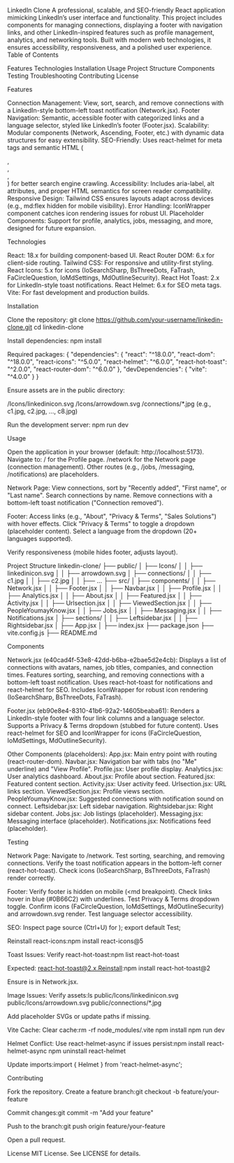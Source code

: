 LinkedIn Clone
A professional, scalable, and SEO-friendly React application mimicking LinkedIn’s user interface and functionality. This project includes components for managing connections, displaying a footer with navigation links, and other LinkedIn-inspired features such as profile management, analytics, and networking tools. Built with modern web technologies, it ensures accessibility, responsiveness, and a polished user experience.
Table of Contents

Features
Technologies
Installation
Usage
Project Structure
Components
Testing
Troubleshooting
Contributing
License

Features

Connection Management: View, sort, search, and remove connections with a LinkedIn-style bottom-left toast notification (Network.jsx).
Footer Navigation: Semantic, accessible footer with categorized links and a language selector, styled like LinkedIn’s footer (Footer.jsx).
Scalability: Modular components (Network, Ascending, Footer, etc.) with dynamic data structures for easy extensibility.
SEO-Friendly: Uses react-helmet for meta tags and semantic HTML (<section>, <article>, <nav>, <footer>) for better search engine crawling.
Accessibility: Includes aria-label, alt attributes, and proper HTML semantics for screen reader compatibility.
Responsive Design: Tailwind CSS ensures layouts adapt across devices (e.g., md:flex hidden for mobile visibility).
Error Handling: IconWrapper component catches icon rendering issues for robust UI.
Placeholder Components: Support for profile, analytics, jobs, messaging, and more, designed for future expansion.

Technologies

React: 18.x for building component-based UI.
React Router DOM: 6.x for client-side routing.
Tailwind CSS: For responsive and utility-first styling.
React Icons: 5.x for icons (IoSearchSharp, BsThreeDots, FaTrash, FaCircleQuestion, IoMdSettings, MdOutlineSecurity).
React Hot Toast: 2.x for LinkedIn-style toast notifications.
React Helmet: 6.x for SEO meta tags.
Vite: For fast development and production builds.

Installation

Clone the repository:
git clone https://github.com/your-username/linkedin-clone.git
cd linkedin-clone


Install dependencies:
npm install

Required packages:
{
  "dependencies": {
    "react": "^18.0.0",
    "react-dom": "^18.0.0",
    "react-icons": "^5.0.0",
    "react-helmet": "^6.0.0",
    "react-hot-toast": "^2.0.0",
    "react-router-dom": "^6.0.0"
  },
  "devDependencies": {
    "vite": "^4.0.0"
  }
}


Ensure assets are in the public directory:

/Icons/linkedinicon.svg
/Icons/arrowdown.svg
/connections/*.jpg (e.g., c1.jpg, c2.jpg, ..., c8.jpg)


Run the development server:
npm run dev



Usage

Open the application in your browser (default: http://localhost:5173).
Navigate to:
/ for the Profile page.
/network for the Network page (connection management).
Other routes (e.g., /jobs, /messaging, /notifications) are placeholders.


Network Page:
View connections, sort by "Recently added", "First name", or "Last name".
Search connections by name.
Remove connections with a bottom-left toast notification ("Connection removed").


Footer:
Access links (e.g., "About", "Privacy & Terms", "Sales Solutions") with hover effects.
Click "Privacy & Terms" to toggle a dropdown (placeholder content).
Select a language from the dropdown (20+ languages supported).


Verify responsiveness (mobile hides footer, adjusts layout).

Project Structure
linkedin-clone/
├── public/
│   ├── Icons/
│   │   ├── linkedinicon.svg
│   │   ├── arrowdown.svg
│   ├── connections/
│   │   ├── c1.jpg
│   │   ├── c2.jpg
│   │   ├── ...
├── src/
│   ├── components/
│   │   ├── Network.jsx
│   │   ├── Footer.jsx
│   │   ├── Navbar.jsx
│   │   ├── Profile.jsx
│   │   ├── Analytics.jsx
│   │   ├── About.jsx
│   │   ├── Featured.jsx
│   │   ├── Activity.jsx
│   │   ├── Urlsection.jsx
│   │   ├── ViewedSection.jsx
│   │   ├── PeopleYoumayKnow.jsx
│   │   ├── Jobs.jsx
│   │   ├── Messaging.jsx
│   │   ├── Notifications.jsx
│   ├── sections/
│   │   ├── Leftsidebar.jsx
│   │   ├── Rightsidebar.jsx
│   ├── App.jsx
│   ├── index.jsx
├── package.json
├── vite.config.js
├── README.md

Components

Network.jsx (e40cad4f-53e8-42dd-b6ba-e2bae5d2e4cb):
Displays a list of connections with avatars, names, job titles, companies, and connection times.
Features sorting, searching, and removing connections with a bottom-left toast notification.
Uses react-hot-toast for notifications and react-helmet for SEO.
Includes IconWrapper for robust icon rendering (IoSearchSharp, BsThreeDots, FaTrash).


Footer.jsx (eb90e8e4-8310-41b6-92a2-14605beaba61):
Renders a LinkedIn-style footer with four link columns and a language selector.
Supports a Privacy & Terms dropdown (stubbed for future content).
Uses react-helmet for SEO and IconWrapper for icons (FaCircleQuestion, IoMdSettings, MdOutlineSecurity).


Other Components (placeholders):
App.jsx: Main entry point with routing (react-router-dom).
Navbar.jsx: Navigation bar with tabs (no "Me" underline) and "View Profile".
Profile.jsx: User profile display.
Analytics.jsx: User analytics dashboard.
About.jsx: Profile about section.
Featured.jsx: Featured content section.
Activity.jsx: User activity feed.
Urlsection.jsx: URL links section.
ViewedSection.jsx: Profile views section.
PeopleYoumayKnow.jsx: Suggested connections with notification sound on connect.
Leftsidebar.jsx: Left sidebar navigation.
Rightsidebar.jsx: Right sidebar content.
Jobs.jsx: Job listings (placeholder).
Messaging.jsx: Messaging interface (placeholder).
Notifications.jsx: Notifications feed (placeholder).



Testing

Network Page:
Navigate to /network.
Test sorting, searching, and removing connections.
Verify the toast notification appears in the bottom-left corner (react-hot-toast).
Check icons (IoSearchSharp, BsThreeDots, FaTrash) render correctly.


Footer:
Verify footer is hidden on mobile (<md breakpoint).
Check links hover in blue (#0B66C2) with underlines.
Test Privacy & Terms dropdown toggle.
Confirm icons (FaCircleQuestion, IoMdSettings, MdOutlineSecurity) and arrowdown.svg render.
Test language selector accessibility.


SEO:
Inspect page source (Ctrl+U) for <title>, <meta description>, <meta keywords>.
Optionally add JSON-LD to Network.jsx or Footer.jsx if icons are stable:<script type="application/ld+json">
    {JSON.stringify({
        '@context': 'https://schema.org',
        '@type': 'WebSite',
        name: 'LinkedIn Clone',
        url: 'https://intern-ruby-eight.vercel.app/',
    })}
</script>




Accessibility:
Use a screen reader (NVDA, VoiceOver) to verify aria-label and semantic HTML.
Test keyboard navigation (Tab key) for links and inputs.


Integration:
Ensure Footer renders across routes (/, /network).
Verify Navbar has no "Me" underline and other components load correctly.



Troubleshooting

Icon Issues:
Check console for IconWrapper errors.
Test icons in isolation:import React from 'react';
import { Helmet } from 'react-helmet';
import { IoSearchSharp } from 'react-icons/io5';
import { BsThreeDots, FaTrash } from 'react-icons/bs';
import { FaCircleQuestion } from 'react-icons/fa6';
import { IoMdSettings } from 'react-icons/io';
import { MdOutlineSecurity } from 'react-icons/md';

const Test = () => (
    <div>
        <Helmet><title>Test</title></Helmet>
        <IoSearchSharp size={20} />
        <BsThreeDots size={20} />
        <FaTrash size={16} />
        <FaCircleQuestion size={20} />
        <IoMdSettings size={20} />
        <MdOutlineSecurity size={20} />
    </div>
);
export default Test;


Reinstall react-icons:npm install react-icons@5




Toast Issues:
Verify react-hot-toast:npm list react-hot-toast

Expected: react-hot-toast@2.x.Reinstall:npm install react-hot-toast@2


Ensure <Toaster /> is in Network.jsx.


Image Issues:
Verify assets:ls public/Icons/linkedinicon.svg public/Icons/arrowdown.svg public/connections/*.jpg


Add placeholder SVGs or update paths if missing.


Vite Cache:
Clear cache:rm -rf node_modules/.vite
npm install
npm run dev




Helmet Conflict:
Use react-helmet-async if issues persist:npm install react-helmet-async
npm uninstall react-helmet

Update imports:import { Helmet } from 'react-helmet-async';





Contributing

Fork the repository.
Create a feature branch:git checkout -b feature/your-feature


Commit changes:git commit -m "Add your feature"


Push to the branch:git push origin feature/your-feature


Open a pull request.

License
MIT License. See LICENSE for details.